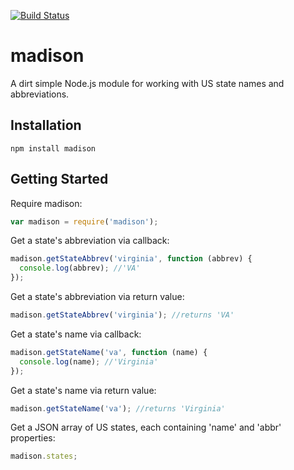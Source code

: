 [![Build Status](https://travis-ci.org/mdb/madison.svg?branch=master)](https://travis-ci.org/mdb/madison)

# madison

A dirt simple Node.js module for working with US state names and abbreviations.

## Installation

    npm install madison

## Getting Started

Require madison:

```js
var madison = require('madison');
```

Get a state's abbreviation via callback:

```js
madison.getStateAbbrev('virginia', function (abbrev) {
  console.log(abbrev); //'VA'
});
```

Get a state's abbreviation via return value:

```js
madison.getStateAbbrev('virginia'); //returns 'VA'
```

Get a state's name via callback:

```js
madison.getStateName('va', function (name) {
  console.log(name); //'Virginia'
});
```

Get a state's name via return value:

```js
madison.getStateName('va'); //returns 'Virginia'
```

Get a JSON array of US states, each containing 'name' and 'abbr' properties:

```js
madison.states;
```
